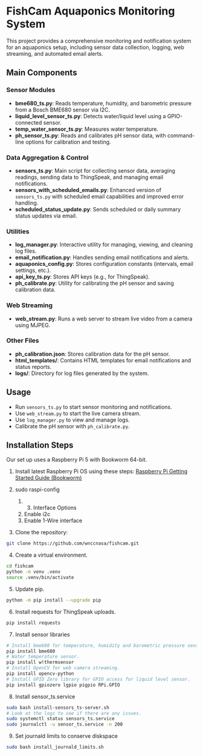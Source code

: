 # FishCam Aquaponics Monitoring System

This project provides a comprehensive monitoring and notification system for an aquaponics setup, including sensor data collection, logging, web streaming, and automated email alerts.

## Main Components

### Sensor Modules

- **bme680_ts.py**: Reads temperature, humidity, and barometric pressure from a Bosch BME680 sensor via I2C.
- **liquid_level_sensor_ts.py**: Detects water/liquid level using a GPIO-connected sensor.
- **temp_water_sensor_ts.py**: Measures water temperature.
- **ph_sensor_ts.py**: Reads and calibrates pH sensor data, with command-line options for calibration and testing.

### Data Aggregation & Control

- **sensors_ts.py**: Main script for collecting sensor data, averaging readings, sending data to ThingSpeak, and managing email notifications.
- **sensors_with_scheduled_emails.py**: Enhanced version of `sensors_ts.py` with scheduled email capabilities and improved error handling.
- **scheduled_status_update.py**: Sends scheduled or daily summary status updates via email.

### Utilities

- **log_manager.py**: Interactive utility for managing, viewing, and cleaning log files.
- **email_notification.py**: Handles sending email notifications and alerts.
- **aquaponics_config.py**: Stores configuration constants (intervals, email settings, etc.).
- **api_key_ts.py**: Stores API keys (e.g., for ThingSpeak).
- **ph_calibrate.py**: Utility for calibrating the pH sensor and saving calibration data.

### Web Streaming

- **web_stream.py**: Runs a web server to stream live video from a camera using MJPEG.

### Other Files

- **ph_calibration.json**: Stores calibration data for the pH sensor.
- **html_templates/**: Contains HTML templates for email notifications and status reports.
- **logs/**: Directory for log files generated by the system.

## Usage

- Run `sensors_ts.py` to start sensor monitoring and notifications.
- Use `web_stream.py` to start the live camera stream.
- Use `log_manager.py` to view and manage logs.
- Calibrate the pH sensor with `ph_calibrate.py`.

## Installation Steps

Our set up uses a Raspberry Pi 5 with Bookworm 64-bit.

1. Install latest Raspberry Pi OS using these steps: [Raspberry Pi Getting Started Guide (Bookworm)](https://github.com/itinstructor/GoPiGo3/blob/main/Raspberry_Pi/Raspberry_Pi_Getting_Started_Bookworm.pdf)

2. sudo raspi-config

    1. 3. Interface Options
    2. Enable i2c
    3. Enable 1-Wire interface

3. Clone the repository:

```bash
git clone https://github.com/wnccnasa/fishcam.git
```

4. Create a virtual environment.

```bash
cd fishcam
python -m venv .venv
source .venv/bin/activate
```

5. Update pip.

```bash
python -m pip install --upgrade pip
```

6. Install requests for ThingSpeak uploads.

```bash
pip install requests
```

7. Install sensor libraries

```bash
# Install bme680 for temperature, humidity and barometric pressure sensor.
pip install bme680
# Water temperature sensor.
pip install w!thermsensor
# Install OpenCV for web camera streaming.
pip install opencv-python
# Install GPIO Zero library for GPIO access for liquid level sensor.
pip install gpiozero lgpio pigpio RPi.GPIO
```

8. Install sensor_ts.service

```bash
sudo bash install-sensors_ts-server.sh
# Look at the logs to see if there are any issues.
sudo systemctl status sensors_ts.service
sudo journalctl -u sensor_ts.service -n 200
```

9. Set journald limits to conserve diskspace

```bash
sudo bash install_journald_limits.sh
```